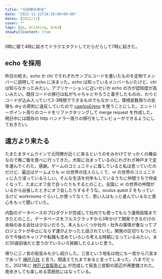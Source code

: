 ```yaml
---
title: "元同僚の来訪"
date: "2022-11-22T18:20:06+09:00"
dates: [2022/11]
cover: ""
tags: [go, drinking, kobe]
showFullContent: true
---
```


0時に寝て4時に起きてドラクエタクトしてだらだらして7時に起きた。

## echo を採用

昨日の続き。echo か chi でそれぞれサンプルコードを書いたものを定例でメンバーに説明して echo に決まった。echo は知っているメンバーもいたけど、chi は知らなかったみたい。アプリケーションに近いせいか echo の方が認知度が高いみたい。既存コードの移行は私がちゃちゃとやろうと着手したものの、わりとコードが込み入っていて2-3時間でできるものでもなかった。環境変数周りの処理も dry の原則に違反していたので [caarlos0/env](https://github.com/caarlos0/env) を使うことにした。エントリーポイント周りのコードをリファクタリングして merge request を作成した。明日中には既存の http ハンドラー周りの移行をしてレビューができるようにしておきたい。

## 遠方より来たる

たまたまタイムラインで元同僚が近くに来るというのをみかけてせっかくの機会なので晩ご飯を食べに行ってきた。大阪に泊まっているのにわざわざ神戸まで足を運んでくれた。感謝。ゲームのコミュニティに属していると私は思っていたのだけど、最近はゲームよりも vr の世界の住人らしくて、vr の世界のコミュニティに入り浸っているらしい。そんな生活を何年もしているうちに仲間うちで仲良くなって、たまにオフ会で会ったりもするとのこと。全国に vr の世界の仲間がいるから出張したときにオフ会したりするそうな。oculus quest 2 をもっているけど workrooms ぐらいしか使ってなくて、若い人はもっと進んでいるなと感心をもって聞いていた。

内製のデータベースのプロダクトが完成して社内でも使ってもらう運用段階まできたとのこと。データベースをフルスクラッチから3年かけて開発できるだけの余裕のある会社は少ないだろう。本人もいくつか社内・社外の事情が重なってプロジェクトが中止にならず運がよかったと話されていた。開発の区切りもついたので今後のキャリアや転職も含めていろいろ考える時期になっているみたい。まだ30歳前後だと思うのでいろいろ挑戦したらよいと思う。

帰りに三ノ宮の街並みも少し紹介した。三宮という地名は他にも一宮から八宮まであって [神戸八社](https://www.shoko-dw.com/shrine8/index.html) と言う。間違えて九まであると言ってしまった。八までだった。2021年に [神戸三宮阪急ビル](https://ja.wikipedia.org/wiki/%E7%A5%9E%E6%88%B8%E4%B8%89%E5%AE%AE%E9%98%AA%E6%80%A5%E3%83%93%E3%83%AB) が完成して阪急三宮駅の周辺が再整備された。夜歩きしても楽しめる雰囲気にはなっている。
